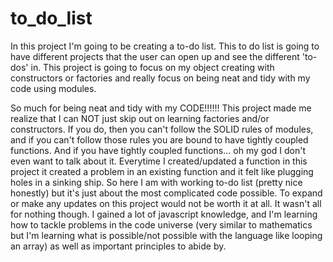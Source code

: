 # to_do_list

In this project I'm going to be creating a to-do list. This to do list is going to have different projects that the user can open up and see the different 'to-dos' in. This project is going to focus on my object creating with constructors or factories and really focus on being neat and tidy with my code using modules.

So much for being neat and tidy with my CODE!!!!!!
This project made me realize that I can NOT just skip out on learning factories and/or constructors. If you do, then you can't follow the SOLID rules of modules, and if you can't follow those rules you are bound to have tightly coupled functions. And if you have tightly coupled functions... oh my god I don't even want to talk about it. Everytime I created/updated a function in this project it created a problem in an existing function and it felt like plugging holes in a sinking ship. So here I am with working to-do list (pretty nice honestly) but it's just about the most complicated code possible. To expand or make any updates on this project would not be worth it at all.
It wasn't all for nothing though. I gained a lot of javascript knowledge, and I'm learning how to tackle problems in the code universe (very similar to mathematics but I'm learning what is possible/not possible with the language like looping an array) as well as important principles to abide by. 